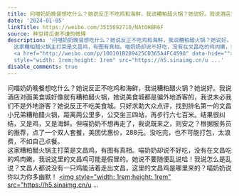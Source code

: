 ```yaml
---
title: 问喵奶奶晚餐想吃什么？她说反正不吃鸡和海鲜，我说糟粕醋火锅？她说好。我说酒店对面美食城好像就有糟粕醋火锅，她说美食城都是骗外地游客的，我说未必我们不是...
date: '2024-01-05'
linkTitle: https://weibo.com/3515092710/NAtOHBR6F
source: 种豆得瓜谢不谦的微博
description: '问喵奶奶晚餐想吃什么？她说反正不吃鸡和海鲜，我说糟粕醋火锅？她说好。我说酒店对面美食城好像就有糟粕醋火锅，她说美食城都是骗外地游客的，我说未必我们不是外地游客？她说反正不吃美食城。只好求助大众点评，找到排名第一的文昌小兄弟糟粕醋火锅，距离两公里多，公交坐三四站，再步行六七百米。结果很纠结，又是鸡，又是海鲜。但喵奶奶不想再走了，我说既来之，则安之？根据服务员的推荐，点了一个双人套餐，美团优惠价，288元。没吃完，也不可能打包，太浪费，不如自己点餐。<br>
  这家糟粕醋火锅主打菜是文昌鸡，有图有真相。喵奶奶却说不好吃，没有在文昌吃的鸡肉嫩，我说这里的文昌鸡可能是假冒的。她说不要随便乱说哈！我说怎么是乱说？文昌人都说没有一只鸡能活着走出文昌，这里的文昌鸡是哪里来的？喵奶奶说你以为你多幽默！
  <a href="http://weibo.com/p/100101B209425CD365A4FC4598" data-hide=""><span class="url-icon"><img
  style="width: 1rem;height: 1rem" src="https://h5.sinaimg.cn/u ...'
disable_comments: true
---
```

问喵奶奶晚餐想吃什么？她说反正不吃鸡和海鲜，我说糟粕醋火锅？她说好。我说酒店对面美食城好像就有糟粕醋火锅，她说美食城都是骗外地游客的，我说未必我们不是外地游客？她说反正不吃美食城。只好求助大众点评，找到排名第一的文昌小兄弟糟粕醋火锅，距离两公里多，公交坐三四站，再步行六七百米。结果很纠结，又是鸡，又是海鲜。但喵奶奶不想再走了，我说既来之，则安之？根据服务员的推荐，点了一个双人套餐，美团优惠价，288元。没吃完，也不可能打包，太浪费，不如自己点餐。<br> 这家糟粕醋火锅主打菜是文昌鸡，有图有真相。喵奶奶却说不好吃，没有在文昌吃的鸡肉嫩，我说这里的文昌鸡可能是假冒的。她说不要随便乱说哈！我说怎么是乱说？文昌人都说没有一只鸡能活着走出文昌，这里的文昌鸡是哪里来的？喵奶奶说你以为你多幽默！ <a href="http://weibo.com/p/100101B209425CD365A4FC4598" data-hide=""><span class="url-icon"><img style="width: 1rem;height: 1rem" src="https://h5.sinaimg.cn/u ...